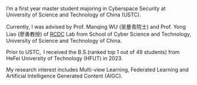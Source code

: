 I’m a first year master student majoring in Cyberspace Security at University of Science and Technology of China (USTC).

Currently, I was advised by Prof. Manqing WU (吴曼青院士) and Prof. Yong Liao (廖勇教授) of [RCDC](https://dspace.ustc.edu.cn/) Lab from School of Cyber Science and Technology, University of Science and Technology of China.

Prior to USTC, I received the B.S.(ranked top 1 out of 49 students) from HeFei University of Technology (HFUT) in 2023.

My research interest includes Multi-view Learning, Federated Learning and Artificial Intelligence Generated Content (AIGC).
